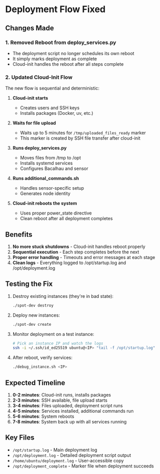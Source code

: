 # Deployment Flow Fixed

## Changes Made

### 1. Removed Reboot from deploy_services.py
- The deployment script no longer schedules its own reboot
- It simply marks deployment as complete
- Cloud-init handles the reboot after all steps complete

### 2. Updated Cloud-Init Flow
The new flow is sequential and deterministic:

1. **Cloud-init starts**
   - Creates users and SSH keys
   - Installs packages (Docker, uv, etc.)
   
2. **Waits for file upload**
   - Waits up to 5 minutes for `/tmp/uploaded_files_ready` marker
   - This marker is created by SSH file transfer after cloud-init
   
3. **Runs deploy_services.py**
   - Moves files from /tmp to /opt
   - Installs systemd services
   - Configures Bacalhau and sensor
   
4. **Runs additional_commands.sh**
   - Handles sensor-specific setup
   - Generates node identity
   
5. **Cloud-init reboots the system**
   - Uses proper power_state directive
   - Clean reboot after all deployment completes

## Benefits

1. **No more stuck shutdowns** - Cloud-init handles reboot properly
2. **Sequential execution** - Each step completes before the next
3. **Proper error handling** - Timeouts and error messages at each stage
4. **Clean logs** - Everything logged to /opt/startup.log and /opt/deployment.log

## Testing the Fix

1. Destroy existing instances (they're in bad state):
   ```bash
   ./spot-dev destroy
   ```

2. Deploy new instances:
   ```bash
   ./spot-dev create
   ```

3. Monitor deployment on a test instance:
   ```bash
   # Pick an instance IP and watch the logs
   ssh -i ~/.ssh/id_ed25519 ubuntu@<IP> "tail -f /opt/startup.log"
   ```

4. After reboot, verify services:
   ```bash
   ./debug_instance.sh <IP>
   ```

## Expected Timeline

1. **0-2 minutes**: Cloud-init runs, installs packages
2. **2-3 minutes**: SSH available, file upload starts
3. **3-4 minutes**: Files uploaded, deployment script runs
4. **4-5 minutes**: Services installed, additional commands run
5. **5-6 minutes**: System reboots
6. **7-8 minutes**: System back up with all services running

## Key Files

- `/opt/startup.log` - Main deployment log
- `/opt/deployment.log` - Detailed deployment script output
- `/home/ubuntu/deployment.log` - User-accessible copy
- `/opt/deployment_complete` - Marker file when deployment succeeds